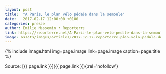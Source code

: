 ```yaml
---
layout: post
title:  "A Paris, le plan vélo pédale dans la semoule"
date:   2017-02-17 12:00:00 +0100
categories: presse
author: Emilie Massemin • Reporterre
link: https://reporterre.net/A-Paris-le-plan-velo-pedale-dans-la-semoule
image: assets/images/articles/2017-02-17-reporterre-plan-velo-pedale-dans-semoule.jpg
---
```


{% include image.html
            img=page.image
            link=page.image
            caption=page.title
%}

Source: [{{ page.link }}]({{ page.link }}){:rel='nofollow'}
